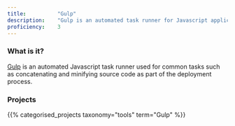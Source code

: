 ```yaml
---
title: 			"Gulp"
description: 	"Gulp is an automated task runner for Javascript applications."
proficiency:	3
---
```


### What is it?
[Gulp](http://gulpjs.com/) is an automated Javascript task runner used for common tasks such as concatenating and minifying source code as part of the deployment process.

### Projects
{{% categorised_projects taxonomy="tools" term="Gulp" %}}